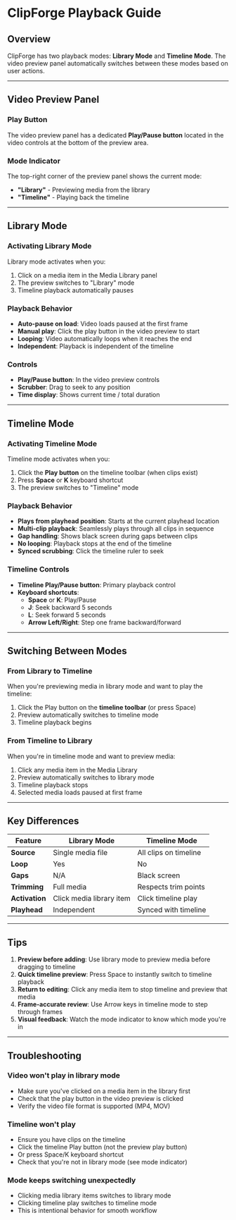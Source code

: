 # ClipForge Playback Guide

## Overview
ClipForge has two playback modes: **Library Mode** and **Timeline Mode**. The video preview panel automatically switches between these modes based on user actions.

---

## Video Preview Panel

### Play Button
The video preview panel has a dedicated **Play/Pause button** located in the video controls at the bottom of the preview area.

### Mode Indicator
The top-right corner of the preview panel shows the current mode:
- **"Library"** - Previewing media from the library
- **"Timeline"** - Playing back the timeline

---

## Library Mode

### Activating Library Mode
Library mode activates when you:
1. Click on a media item in the Media Library panel
2. The preview switches to "Library" mode
3. Timeline playback automatically pauses

### Playback Behavior
- **Auto-pause on load**: Video loads paused at the first frame
- **Manual play**: Click the play button in the video preview to start
- **Looping**: Video automatically loops when it reaches the end
- **Independent**: Playback is independent of the timeline

### Controls
- **Play/Pause button**: In the video preview controls
- **Scrubber**: Drag to seek to any position
- **Time display**: Shows current time / total duration

---

## Timeline Mode

### Activating Timeline Mode
Timeline mode activates when you:
1. Click the **Play button** on the timeline toolbar (when clips exist)
2. Press **Space** or **K** keyboard shortcut
3. The preview switches to "Timeline" mode

### Playback Behavior
- **Plays from playhead position**: Starts at the current playhead location
- **Multi-clip playback**: Seamlessly plays through all clips in sequence
- **Gap handling**: Shows black screen during gaps between clips
- **No looping**: Playback stops at the end of the timeline
- **Synced scrubbing**: Click the timeline ruler to seek

### Timeline Controls
- **Timeline Play/Pause button**: Primary playback control
- **Keyboard shortcuts**:
  - **Space** or **K**: Play/Pause
  - **J**: Seek backward 5 seconds
  - **L**: Seek forward 5 seconds
  - **Arrow Left/Right**: Step one frame backward/forward

---

## Switching Between Modes

### From Library to Timeline
When you're previewing media in library mode and want to play the timeline:
1. Click the Play button on the **timeline toolbar** (or press Space)
2. Preview automatically switches to timeline mode
3. Timeline playback begins

### From Timeline to Library
When you're in timeline mode and want to preview media:
1. Click any media item in the Media Library
2. Preview automatically switches to library mode
3. Timeline playback stops
4. Selected media loads paused at first frame

---

## Key Differences

| Feature | Library Mode | Timeline Mode |
|---------|-------------|---------------|
| **Source** | Single media file | All clips on timeline |
| **Loop** | Yes | No |
| **Gaps** | N/A | Black screen |
| **Trimming** | Full media | Respects trim points |
| **Activation** | Click media library item | Click timeline play |
| **Playhead** | Independent | Synced with timeline |

---

## Tips

1. **Preview before adding**: Use library mode to preview media before dragging to timeline
2. **Quick timeline preview**: Press Space to instantly switch to timeline playback
3. **Return to editing**: Click any media item to stop timeline and preview that media
4. **Frame-accurate review**: Use Arrow keys in timeline mode to step through frames
5. **Visual feedback**: Watch the mode indicator to know which mode you're in

---

## Troubleshooting

### Video won't play in library mode
- Make sure you've clicked on a media item in the library first
- Check that the play button in the video preview is clicked
- Verify the video file format is supported (MP4, MOV)

### Timeline won't play
- Ensure you have clips on the timeline
- Click the timeline Play button (not the preview play button)
- Or press Space/K keyboard shortcut
- Check that you're not in library mode (see mode indicator)

### Mode keeps switching unexpectedly
- Clicking media library items switches to library mode
- Clicking timeline play switches to timeline mode
- This is intentional behavior for smooth workflow
